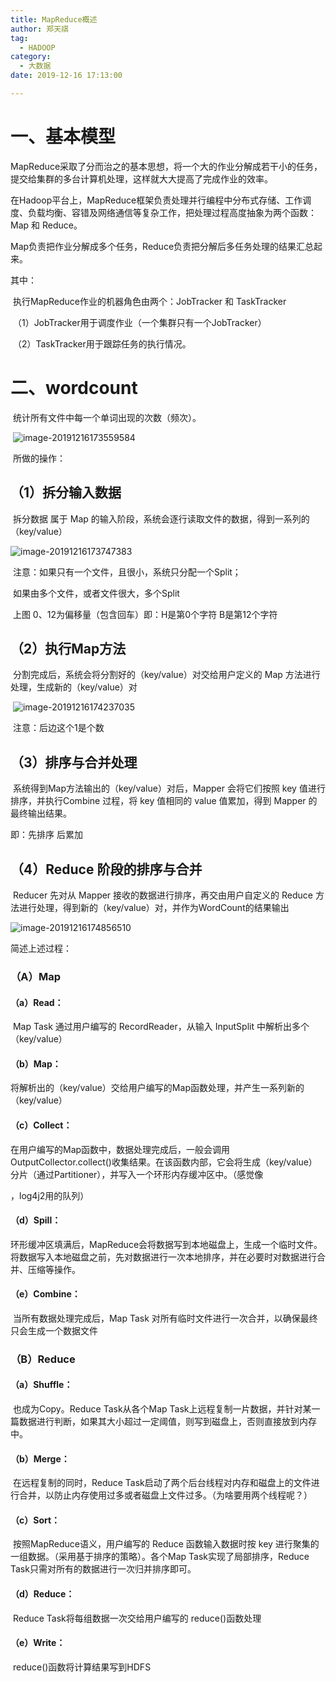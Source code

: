 ```yaml
---
title: MapReduce概述
author: 郑天祺
tag:
  - HADOOP
category:
  - 大数据
date: 2019-12-16 17:13:00

---
```


# 一、基本模型

​	MapReduce采取了分而治之的基本思想，将一个大的作业分解成若干小的任务，提交给集群的多台计算机处理，这样就大大提高了完成作业的效率。

​	在Hadoop平台上，MapReduce框架负责处理并行编程中分布式存储、工作调度、负载均衡、容错及网络通信等复杂工作，把处理过程高度抽象为两个函数：Map 和 Reduce。

​	Map负责把作业分解成多个任务，Reduce负责把分解后多任务处理的结果汇总起来。

其中：

​	执行MapReduce作业的机器角色由两个：JobTracker 和 TaskTracker

​	（1）JobTracker用于调度作业（一个集群只有一个JobTracker）

​	（2）TaskTracker用于跟踪任务的执行情况。

# 二、wordcount

​	统计所有文件中每一个单词出现的次数（频次）。

​	![image-20191216173559584](/assets/images/wordcount.png)

​	所做的操作：

## （1）拆分输入数据

​	拆分数据 属于 Map 的输入阶段，系统会逐行读取文件的数据，得到一系列的（key/value）

![image-20191216173747383](/assets/images/wordcount-split.png)

​	注意：如果只有一个文件，且很小，系统只分配一个Split；

​				如果由多个文件，或者文件很大，多个Split

​				上图 0、12为偏移量（包含回车）即：H是第0个字符   B是第12个字符

## （2）执行Map方法

​	分割完成后，系统会将分割好的（key/value）对交给用户定义的 Map 方法进行处理，生成新的（key/value）对

​	![image-20191216174237035](/assets/images/wordcount-map.png)

​		注意：后边这个1是个数

## （3）排序与合并处理

​	系统得到Map方法输出的（key/value）对后，Mapper 会将它们按照 key 值进行排序，并执行Combine 过程，将 key 值相同的 value 值累加，得到 Mapper 的最终输出结果。

即：先排序 后累加

## （4）Reduce 阶段的排序与合并

​	Reducer 先对从 Mapper 接收的数据进行排序，再交由用户自定义的 Reduce 方法进行处理，得到新的（key/value）对，并作为WordCount的结果输出

![image-20191216174856510](/assets/images/wordcount-reduce.png)

简述上述过程：

### （A）Map

#### 	（a）Read：

​		Map Task 通过用户编写的 RecordReader，从输入 InputSplit 中解析出多个（key/value）

#### 	（b）Map：

​		将解析出的（key/value）交给用户编写的Map函数处理，并产生一系列新的（key/value）

#### 	（c）Collect：

​		在用户编写的Map函数中，数据处理完成后，一般会调用OutputCollector.collect()收集结果。在该函数内部，它会将生成（key/value）分片（通过Partitioner），并写入一个环形内存缓冲区中。（感觉像

[disruptor]: https://blog.csdn.net/qq_23034755/article/details/90137103

，log4j2用的队列）

#### 	（d）Spill：

​		环形缓冲区填满后，MapReduce会将数据写到本地磁盘上，生成一个临时文件。将数据写入本地磁盘之前，先对数据进行一次本地排序，并在必要时对数据进行合并、压缩等操作。

#### 	（e）Combine：

​		当所有数据处理完成后，Map Task 对所有临时文件进行一次合并，以确保最终只会生成一个数据文件

### （B）Reduce

#### 	（a）Shuffle：

​		也成为Copy。Reduce Task从各个Map Task上远程复制一片数据，并针对某一篇数据进行判断，如果其大小超过一定阈值，则写到磁盘上，否则直接放到内存中。

#### 	（b）Merge：

​		在远程复制的同时，Reduce Task启动了两个后台线程对内存和磁盘上的文件进行合并，以防止内存使用过多或者磁盘上文件过多。（为啥要用两个线程呢？）

#### 	（c）Sort：

​		按照MapReduce语义，用户编写的 Reduce 函数输入数据时按 key 进行聚集的一组数据。（采用基于排序的策略）。各个Map Task实现了局部排序，Reduce Task只需对所有的数据进行一次归并排序即可。

#### 	（d）Reduce：

​		Reduce Task将每组数据一次交给用户编写的 reduce()函数处理

#### 	（e）Write：

​		reduce()函数将计算结果写到HDFS

